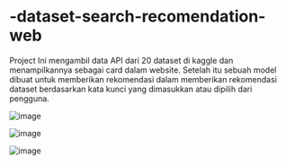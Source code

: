 ﻿# -dataset-search-recomendation-web

Project Ini mengambil data API dari 20 dataset di kaggle dan menampilkannya sebagai card dalam website. Setelah itu sebuah model dibuat untuk memberikan rekomendasi dalam memberikan rekomendasi dataset berdasarkan kata kunci yang dimasukkan atau dipilih dari pengguna. 

![image](https://github.com/user-attachments/assets/a95ade35-1f1b-4807-bb8d-79340b1d2b75)

![image](https://github.com/user-attachments/assets/0c76d894-1570-4b47-8d26-33a994f1fa9d)

![image](https://github.com/user-attachments/assets/8f7b97c6-d7f9-4982-8dd4-34f990bcb900)
